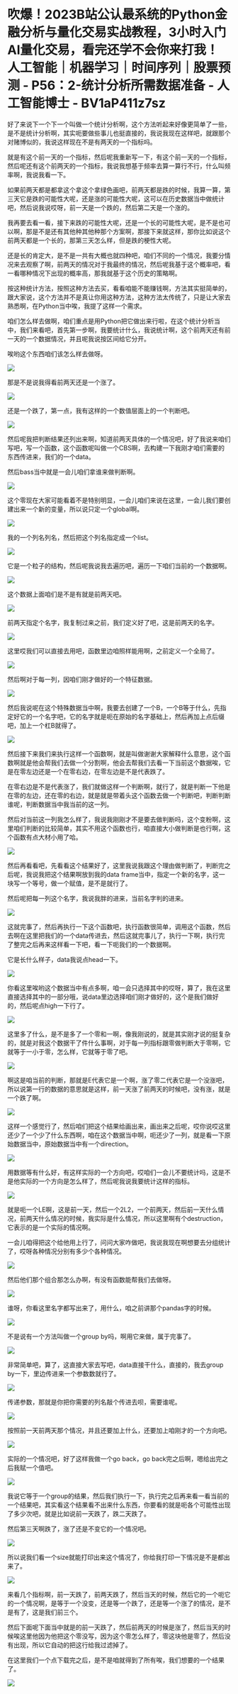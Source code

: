 # 吹爆！2023B站公认最系统的Python金融分析与量化交易实战教程，3小时入门AI量化交易，看完还学不会你来打我！人工智能｜机器学习｜时间序列｜股票预测 - P56：2-统计分析所需数据准备 - 人工智能博士 - BV1aP411z7sz

好了来说下一个下一个叫做一个统计分析啊，这个方法听起来好像更简单了一些，是不是统计分析啊，其实呃要做些事儿也挺直接的，我说我现在这样吧，就跟那个对赌博似的，我说这样现在不是有两天的一个指标吗。

就是有这个前一天的一个指标，然后呢我重新写一下，有这个前一天的一个指标，然后呢还有这个前两天的一个指标，我说我想基于频率去算一算行不行，什么叫频率啊，我说我看一下。

如果前两天都是都拿这个拿这个拿绿色画吧，前两天都是跌的时候，我算一算，第三天它是跌的可能性大呢，还是涨的可能性大呢，这可以在历史数据当中做统计吧，然后说我说哎呀，前一天是一个跌的，然后第二天是一个涨的。

我再要去看一看，接下来跌的可能性大呢，还是一个长的可能性大呢，是不是也可以啊，那是不是还有其他种其他种那个方案啊，那接下来就这样，那你比如说这个前两天都是一个长的，那第三天怎么样，但是跌的梗性大呢。

还是长的肯定大，是不是一共有大概也就四种吧，咱们不同的一个情况，我要分情况来去观察了啊，前两天的情况对于我最终的情况，然后呢我基于这个概率吧，看一看哪种情况下出现的概率高，那我就基于这个历史的策略啊。

按这种统计方法，按照这种方法去买，看看咱能不能赚钱啊，方法其实挺简单的，跟大家说，这个方法并不是真让你用这种方法，这种方法太传统了，只是让大家去熟悉啊，在Python当中唉，我提了这样一个需求。

咱们怎么样去做啊，咱们重点是用Python把它做出来行啦，在这个统计分析当中，我们来看吧，首先第一步啊，我要统计什么，我说统计啊，这个前两天还有前一天的一个数据情况，并且呢我说按区间给它分开。

唉哟这个东西咱们该怎么样去做呀。

![](img/5c53e4c811dfbffca539f2c111b868f7_1.png)

那是不是说我得看前两天还是一个涨了。

![](img/5c53e4c811dfbffca539f2c111b868f7_3.png)

还是一个跌了，第一点，我有这样的一个数值层面上的一个判断吧。

![](img/5c53e4c811dfbffca539f2c111b868f7_5.png)

然后呢我把判断结果还列出来啊，知道前两天具体的一个情况吧，好了我说来咱们写吧，写一个函数，这个函数呢叫做一个CBS啊，去构建一下我刚才咱们需要的东西传进来，我们的一个data。

然后bass当中就是一会儿咱们拿谁来做判断啊。

![](img/5c53e4c811dfbffca539f2c111b868f7_7.png)

这个零现在大家可能看着不是特别明显，一会儿咱们来说在这里，一会儿我们要创建出来一个新的变量，所以说只定一个global啊。



![](img/5c53e4c811dfbffca539f2c111b868f7_9.png)

我的一个列名列名，然后把这个列名指定成一个list。

![](img/5c53e4c811dfbffca539f2c111b868f7_11.png)

它是一个粒子的结构，然后呢我说我去遍历吧，遍历一下咱们当前的一个数据啊。

![](img/5c53e4c811dfbffca539f2c111b868f7_13.png)

这个数据上面咱们是不是有就是前两天吧。

![](img/5c53e4c811dfbffca539f2c111b868f7_15.png)

前两天指定个名字，我复制过来之前，我们定义好了吧，这是前两天的名字。

![](img/5c53e4c811dfbffca539f2c111b868f7_17.png)

这里哎我们可以直接去用吧，函数里边咱照样能用啊，之前定义一个全局了。

![](img/5c53e4c811dfbffca539f2c111b868f7_19.png)

然后啊对于每一列，因咱们刚才做好的一个特征数据。

![](img/5c53e4c811dfbffca539f2c111b868f7_21.png)

然后我说呢在这个特殊数据当中啊，我要去创建了一个B，一个B等于什么，先指定好它的一个名字吧，它的名字就是呃在原始的名字基础上，然后再加上点后缀吧，加上一个杠B就得了。



![](img/5c53e4c811dfbffca539f2c111b868f7_23.png)

然后接下来我们来执行这样一个函数啊，就是叫做谢谢大家解释什么意思，这个函数啊就是他会帮我们去做一个分割啊，他会去帮我们去看一下当前这个数据唉，它是在零左边还是一个在零右边，在零左边是不是代表跌了。

在零右边是不是代表涨了，我们就做这样一个判断啊，就行了，就是判断一下他是在零的左边，还在零的右边，就是就是带着头这个函数去做一个判断吧，判断判断谁呢，判断数据当中我当前的这一列。

然后对当前这一列我怎么样了，我说我刚刚才不是要去做判断吗，这个变粉啊，这里咱们判断的比较简单，其实不用这个函数也行，咱直接大小做判断是也行啊，这个函数有点大材小用了哈。



![](img/5c53e4c811dfbffca539f2c111b868f7_25.png)

然后再看看吧，先看看这个结果好了，这里我说我跟这个理由做判断了，判断完之后呢，我说我把这个结果啊放到我的data frame当中，指定一个新的名字，这一块写一个等号，做一个赋值，是不是就行了。

然后呢把每一列这个名字，我说我胖的进来，当前名字判的进来。

![](img/5c53e4c811dfbffca539f2c111b868f7_27.png)

这就完事了，然后再执行一下这个函数吧，执行函数很简单，调用这个函数，然后去啊在这里把我们的一个data传进去，然后这就完事儿了，执行一下啊，执行完了整完之后再来这样看一下吧，看一下呃我们的一个数据啊。

它是长什么样子，data我说点head一下。

![](img/5c53e4c811dfbffca539f2c111b868f7_29.png)

你看这里唉哟这个数据当中有点多啊，咱一会只选择其中的哎呀，算了，我在这里直接选择其中的一部分哦，说data里边选择咱们刚才做好的，这个是我们做好的，然后呢点high一下行了。



![](img/5c53e4c811dfbffca539f2c111b868f7_31.png)

这里多了什么，是不是多了一个零和一啊，像我刚说的，就是其实刚才说的挺复杂的，就是对我这个数据干了件什么事啊，对于每一列指标跟零做判断大于零啊，它就等于一小于零，怎么样，它就等于零了吧。



![](img/5c53e4c811dfbffca539f2c111b868f7_33.png)

啊这是咱当前的判断，那就是E代表它是一个啊，涨了零二代表它是一个没涨吧，所以说第一行的数据的意思就是这样，前一天涨了前两天的时候吧，没有涨，就是一个跌了啊。



![](img/5c53e4c811dfbffca539f2c111b868f7_35.png)

这样一个感觉行了，然后咱们把这个结果给画出来，画出来之后呢，哎你说哎这里还少了一个少了什么东西啊，咱在这个数据当中啊，呃还少了一列，就是看一下原始数据当中，原始数据当中有一个direction。



![](img/5c53e4c811dfbffca539f2c111b868f7_37.png)

用数据等有什么好，有这样实际的一个方向吧，哎咱们一会儿不要统计吗，这是不是他实际的一个方向是怎么样了，然后呢我说我要统计这样的指标。



![](img/5c53e4c811dfbffca539f2c111b868f7_39.png)

就是呃一个LE啊，这是前一天，然后一个2L2，一个前两天，然后前一天什么情况，前两天什么情况的时候，我实际是什么情况，所以这里啊有个destruction，它表示的是一个实际的情况啊。

一会儿咱得把这个给他用上行了，问问大家咋做吧，我说我现在啊想要去分组统计了，哎呀各种情况分别有多少个各种情况。



![](img/5c53e4c811dfbffca539f2c111b868f7_41.png)

然后他们那个组合那怎么办啊，有没有函数能帮我们去做呀。

![](img/5c53e4c811dfbffca539f2c111b868f7_43.png)

谁呀，你看这里名字都写出来了，用什么，咱之前讲那个pandas字的时候。

![](img/5c53e4c811dfbffca539f2c111b868f7_45.png)

不是说有一个方法叫做一个group by吗，啊用它来做，属于完事了。

![](img/5c53e4c811dfbffca539f2c111b868f7_47.png)

非常简单吧，算了，这直接大家去写吧，data直接干什么，直接的，我去group by一下，里边传进来一个参数数就行了。



![](img/5c53e4c811dfbffca539f2c111b868f7_49.png)

传递参数，那就是你把你需要的列名敲个传进去呗，需要谁呢。

![](img/5c53e4c811dfbffca539f2c111b868f7_51.png)

按照前一天前两天那个情况，并且还要加上什么，还要加上咱刚才的一个方向吧。

![](img/5c53e4c811dfbffca539f2c111b868f7_53.png)

实际的一个情况吧，好了这样我做一个go back，go back完之后啊，嗯给出完之后我赋一个值吧。

![](img/5c53e4c811dfbffca539f2c111b868f7_55.png)

我说它等于一个group的结果，然后我们执行一下，执行完之后再来看一看当前的一个结果吧，其实看这个结果看不出来什么东西，你要看的就是呃各个可能性出现了多少次吧，就是比如说前一天跌了，跌二天跌了。

然后第三天啊跌了，涨了还是不变它的一个情况吧。

![](img/5c53e4c811dfbffca539f2c111b868f7_57.png)

所以说我们看一个size就能打印出来这个情况了，你给我打印一下情况是不是都出来了。

![](img/5c53e4c811dfbffca539f2c111b868f7_59.png)

来看几个指标啊，前一天跌了，前两天跌了，然后当天的时候，然后它的一个呃它的一个情况啊，是等于一个没变，还是等一个跌了，还是等一个涨了的情况，是不是有了，这是我们前三个。

然后下面呢下面当中就是的前一天跌了，然后前两天的时候是涨了，然后当天的时候唉这里他因为他把这个零没写，因为这个零怎么样了，零这块他是零了，然后没有出现，所以它自动的把这行给我过滤掉了。

在这里我们一个点下载完之后，是不是咱就得到了所有唉，我们想要的一个结果了。

![](img/5c53e4c811dfbffca539f2c111b868f7_61.png)